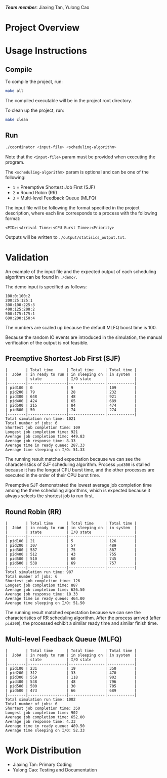 ***Team member***: Jiaxing Tan, Yulong Cao

# Project Overview

# Usage Instructions

## Compile

To compile the project, run:

```bash
make all
```

The compiled executable will be in the project root directory.

To clean up the project, run:

```bash
make clean
```

## Run
```bash
./coordinator <input-file> <scheduling-algorithm>
```

Note that the `<input-file>` param must be provided when executing the program. 

The `<scheduling-algorithm>` param is optional and can be one of the following:

- `1` = Preemptive Shortest Job First (SJF)
- `2` = Round Robin (RR)
- `3` = Multi-level Feedback Queue (MLFQ)

The input file will be following the format specified in the project description, where each line corresponds to a process with the following format:

```
<PID>:<Arrival Time>:<CPU Burst Time>:<Priority>
```

Outputs will be written to `./output/statisics_output.txt`.

# Validation

An example of the input file and the expected output of each scheduling algorithm can be found in `./demo/`.

The demo input is specified as follows:

```
100:0:100:2
200:25:125:1
300:100:225:3
400:125:200:2
500:175:175:1
600:200:150:4
```

The numbers are scaled up because the default MLFQ boost time is 100.

Because the random IO events are introduced in the simulation, the manual verification of the output is not feasible.

## Preemptive Shortest Job First (SJF)

```
|        | Total time      | Total time     | Total time |
|  Job#  | in ready to run | in sleeping on | in system  |
|        | state           | I/O state      |            |
|--------|-----------------|----------------|------------|
| pid100 | 0               | 9              | 109        |
| pid200 | 79              | 28             | 232        |
| pid300 | 648             | 48             | 921        |
| pid400 | 424             | 65             | 689        |
| pid500 | 215             | 84             | 474        |
| pid600 | 50              | 74             | 274        |
|--------|-----------------|----------------|------------|
Total simulation run time: 1021
Total number of jobs: 6
Shortest job completion time: 109
Longest job completion time: 921
Average job completion time: 449.83
Average job response time: 8.33
Average time in ready queue: 287.33
Average time sleeping on I/O: 51.33
```

The running result matched expectation because we can see the characteristics of SJF scheduling algorithm. Process `pid300` is stalled because it has the longest CPU burst time, and the other processes are executed in the order of their CPU burst time.

Preemptive SJF demonstrated the lowest average job completion time among the three scheduling algorithms, which is expected because it always selects the shortest job to run first.


## Round Robin (RR)

```
|        | Total time      | Total time     | Total time |
|  Job#  | in ready to run | in sleeping on | in system  |
|        | state           | I/O state      |            |
|--------|-----------------|----------------|------------|
| pid100 | 21              | 5              | 126        |
| pid200 | 307             | 57             | 489        |
| pid300 | 587             | 75             | 887        |
| pid400 | 512             | 43             | 755        |
| pid500 | 510             | 60             | 745        |
| pid600 | 538             | 69             | 757        |
|--------|-----------------|----------------|------------|
Total simulation run time: 987
Total number of jobs: 6
Shortest job completion time: 126
Longest job completion time: 887
Average job completion time: 626.50
Average job response time: 18.33
Average time in ready queue: 464.00
Average time sleeping on I/O: 51.50
```

The running result matched expectation because we can see the characteristics of RR scheduling algorithm. After the process arrived (after `pid300`), the processed exhibit a similar ready time and similar finish time.

## Multi-level Feedback Queue (MLFQ)

```
|        | Total time      | Total time     | Total time |
|  Job#  | in ready to run | in sleeping on | in system  |
|        | state           | I/O state      |            |
|--------|-----------------|----------------|------------|
| pid100 | 231             | 19             | 350        |
| pid200 | 312             | 33             | 470        |
| pid300 | 559             | 118            | 902        |
| pid400 | 548             | 48             | 796        |
| pid500 | 500             | 30             | 705        |
| pid600 | 473             | 66             | 689        |
|--------|-----------------|----------------|------------|
Total simulation run time: 1002
Total number of jobs: 6
Shortest job completion time: 350
Longest job completion time: 902
Average job completion time: 652.00
Average job response time: 4.33
Average time in ready queue: 489.50
Average time sleeping on I/O: 52.33
```

# Work Distribution

- Jiaxing Tan: Primary Coding
- Yulong Cao: Testing and Documentation
